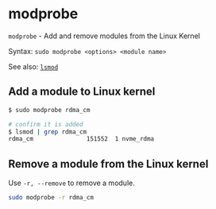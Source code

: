 # modprobe

`modprobe` - Add and remove modules from the Linux Kernel

Syntax: `sudo modprobe <options> <module name>`

See also: [`lsmod`](lsmod.md)

## Add a module to Linux kernel
```bash
$ sudo modprobe rdma_cm

# confirm it is added
$ lsmod | grep rdma_cm
rdma_cm               151552  1 nvme_rdma
```

## Remove a module from the Linux kernel
Use `-r, --remove` to remove a module.
```bash
sudo modprobe -r rdma_cm
```
